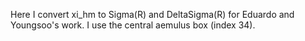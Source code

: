 Here I convert xi_hm to Sigma(R) and DeltaSigma(R) for Eduardo and Youngsoo's work. I use the central aemulus box (index 34).